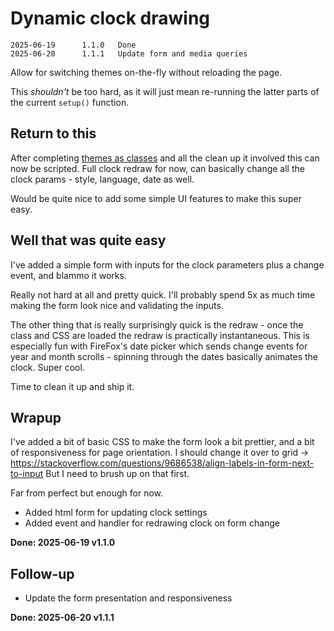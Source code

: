 Dynamic clock drawing
=====================
```
2025-06-19		1.1.0	Done
2025-06-20		1.1.1	Update form and media queries
```

Allow for switching themes on-the-fly without reloading the page.

This *shouldn't* be too hard, as it will just mean re-running the latter parts of the current `setup()` function.


Return to this
--------------

After completing [themes as classes](<../v0/23 - themes as classes.md>) and all the clean up it involved this can now be scripted.
Full clock redraw for now, can basically change all the clock params - style, language, date as well.

Would be quite nice to add some simple UI features to make this super easy.


Well that was quite easy
------------------------

I've added a simple form with inputs for the clock parameters plus a change event, and blammo it works.

Really not hard at all and pretty quick.
I'll probably spend 5x as much time making the form look nice and validating the inputs.

The other thing that is really surprisingly quick is the redraw - once the class and CSS are loaded the redraw is practically instantaneous.
This is especially fun with FireFox's date picker which sends change events for year and month scrolls - spinning through the dates basically animates the clock.
Super cool.

Time to clean it up and ship it.


Wrapup
------

I've added a bit of basic CSS to make the form look a bit prettier, and a bit of responsiveness for page orientation.
I should change it over to grid -> https://stackoverflow.com/questions/9686538/align-labels-in-form-next-to-input
But I need to brush up on that first.

Far from perfect but enough for now.

* Added html form for updating clock settings
* Added event and handler for redrawing clock on form change


**Done: 2025-06-19 v1.1.0**


Follow-up
---------

* Update the form presentation and responsiveness

**Done: 2025-06-20 v1.1.1**